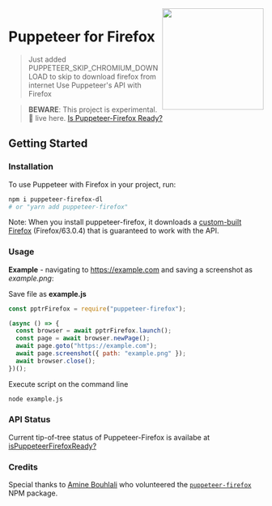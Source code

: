 <img src="https://user-images.githubusercontent.com/39191/49555713-a07b3c00-f8b5-11e8-8aba-f2d03cd83da5.png" height="200" align="right">

# Puppeteer for Firefox

> Just added PUPPETEER_SKIP_CHROMIUM_DOWNLOAD to skip to download firefox from internet
> Use Puppeteer's API with Firefox

> **BEWARE**: This project is experimental. 🐊 live here. [Is Puppeteer-Firefox Ready?](https://aslushnikov.github.io/ispuppeteerfirefoxready/)

## Getting Started

### Installation

To use Puppeteer with Firefox in your project, run:

```bash
npm i puppeteer-firefox-dl
# or "yarn add puppeteer-firefox"
```

Note: When you install puppeteer-firefox, it downloads a [custom-built Firefox](https://github.com/puppeteer/juggler) (Firefox/63.0.4) that is guaranteed to work with the API.

### Usage

**Example** - navigating to https://example.com and saving a screenshot as _example.png_:

Save file as **example.js**

```js
const pptrFirefox = require("puppeteer-firefox");

(async () => {
  const browser = await pptrFirefox.launch();
  const page = await browser.newPage();
  await page.goto("https://example.com");
  await page.screenshot({ path: "example.png" });
  await browser.close();
})();
```

Execute script on the command line

```bash
node example.js
```

### API Status

Current tip-of-tree status of Puppeteer-Firefox is availabe at [isPuppeteerFirefoxReady?](https://aslushnikov.github.io/ispuppeteerfirefoxready/)

### Credits

Special thanks to [Amine Bouhlali](https://bitbucket.org/aminerop/) who volunteered the [`puppeteer-firefox`](https://www.npmjs.com/package/puppeteer-firefox) NPM package.
